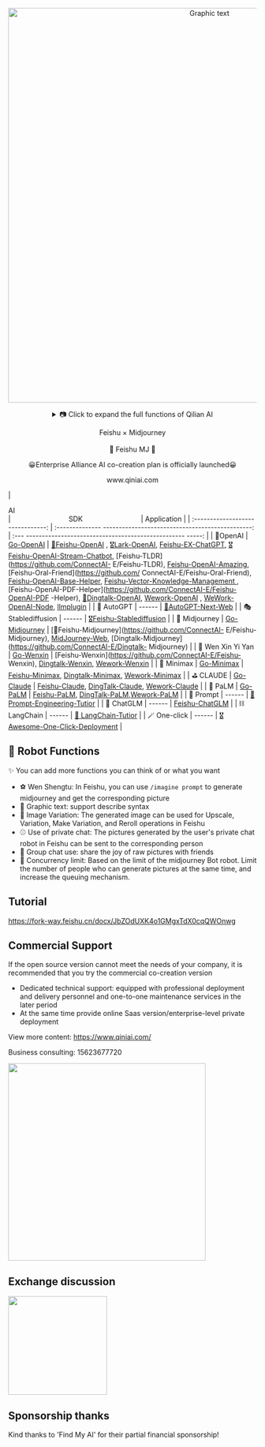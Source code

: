 <p align='center'>
     <a href='https://www.qiniai.com' target="_blank" rel="noopener noreferrer">
     <img src='https://github-production-user-asset-6210df.s3.amazonaws.com/50035229/239670492-dca2d099-349f-4403-9bd2-cff5770ac37e.png' alt='Graphic text' width= '800'/>
     </a>
</p>



<details align='center'>
     <summary> 📷 Click to expand the full functions of Qilian AI</summary>
     <br>
     <p align='center'>
     <img src='https://github.com/ConnectAI-E/Feishu-Midjourney/assets/50035229/dca2d099-349f-4403-9bd2-cff5770ac37e' alt='Graphic text' width='800'/>
     <img src='https://user-images.githubusercontent.com/50035229/236666689-5361c779-5a87-4e6a-a65e-ec52d68d3efa.png' alt='image text' width='800'/>
     <img src='https://user-images.githubusercontent.com/50035229/236665883-03539266-ff63-475b-848d-e773bb954bd9.png' alt='image text' width='800'/>
     </p>
</details>

</p>

<p align='center'>
    Feishu × Midjourney
<br>
<br>
    🚀 Feishu MJ 🚀
</p>

<p align='center'>
   😀Enterprise Alliance AI co-creation plan is officially launched😀
</p>
  
<p align='center'>
    www.qiniai.com
</p>


| <div style="width:200px">AI</div> | <img width=110> SDK <img width=110> | Application |
| :-------------------------------: | :-------------- -----------------------------------------------: | :--- -------------------------------------------------- -----: |
| 🎒OpenAI | [Go-OpenAI](https://github.com/ConnectAI-E/Go-OpenAI) | [🏅Feishu-OpenAI](https://github.com/ConnectAI-E/Feishu-OpenAI) , [🎖Lark-OpenAI](https://github.com/ConnectAI-E/Lark-OpenAI), [Feishu-EX-ChatGPT](https://github.com/ConnectAI-E/Feishu-EX-ChatGPT ), [🎖Feishu-OpenAI-Stream-Chatbot](https://github.com/ConnectAI-E/Feishu-OpenAI-Stream-Chatbot), [Feishu-TLDR](https://github.com/ConnectAI- E/Feishu-TLDR), [Feishu-OpenAI-Amazing](https://github.com/ConnectAI-E/Feishu-OpenAI-Amazing), [Feishu-Oral-Friend](https://github.com/ ConnectAI-E/Feishu-Oral-Friend), [Feishu-OpenAI-Base-Helper](https://github.com/ConnectAI-E/Feishu-OpenAI-Base-Helper), [Feishu-Vector-Knowledge-Management ](https://github.com/ConnectAI-E/Feishu-Vector-Knowledge-Management), [Feishu-OpenAI-PDF-Helper](https://github.com/ConnectAI-E/Feishu-OpenAI-PDF -Helper), [🏅Dingtalk-OpenAI](https://github.com/ConnectAI-E/Dingtalk-OpenAI), [Wework-OpenAI](https://github.com/ConnectAI-E/Wework-OpenAI) , [WeWork-OpenAI-Node](https://github.com/ConnectAI-E/WeWork-OpenAI-Node), [llmplugin](https://github.com/ConnectAI-E/llmplugin) |
| 🤖 AutoGPT | ------ | [🏅AutoGPT-Next-Web](https://github.com/ConnectAI-E/AutoGPT-Next-Web) |
| 🎭 Stablediffusion | ------ | [🎖Feishu-Stablediffusion](https://github.com/ConnectAI-E/Feishu-Stablediffusion) |
| 🍎 Midjourney | [Go-Midjourney](https://github.com/ConnectAI-E/Feishu-Midjourney/tree/main/midjourney) | [🏅Feishu-Midjourney](https://github.com/ConnectAI- E/Feishu-Midjourney), [MidJourney-Web](https://github.com/ConnectAI-E/MidJourney-Web), [Dingtalk-Midjourney](https://github.com/ConnectAI-E/Dingtalk- Midjourney) |
| 🍍 Wen Xin Yi Yan | [Go-Wenxin](https://github.com/ConnectAI-E/Go-Wenxin) | [Feishu-Wenxin](https://github.com/ConnectAI-E/Feishu- Wenxin), [Dingtalk-Wenxin](https://github.com/ConnectAI-E/Dingtalk-Wenxin), [Wework-Wenxin](https://github.com/ConnectAI-E/Wework-Wenxin) |
| 💸 Minimax | [Go-Minimax](https://github.com/ConnectAI-E/Go-Minimax) | [Feishu-Minimax](https://github.com/ConnectAI-E/Feishu-Minimax), [Dingtalk-Minimax](https://github.com/ConnectAI-E/Dingtalk-Minimax), [Wework-Minimax](https://github.com/ConnectAI-E/Wework-Minimax) |
| ⛳️ CLAUDE | [Go-Claude](https://github.com/ConnectAI-E/Go-Claude) | [Feishu-Claude](https://github.com/ConnectAI-E/Feishu-Claude), [DingTalk-Claude](https://github.com/ConnectAI-E/DingTalk-Claude), [Wework-Claude](https://github.com/ConnectAI-E/Wework-Claude) |
| 🥁 PaLM | [Go-PaLM](https://github.com/ConnectAI-E/go-PaLM) | [Feishu-PaLM](https://github.com/ConnectAI-E/Feishu-PaLM), [DingTalk-PaLM](https://github.com/ConnectAI-E/DingTalk-PaLM),[Wework-PaLM](https://github.com/ConnectAI-E/Wework-PaLM) |
| 🎡 Prompt | ------ | [📖 Prompt-Engineering-Tutior](https://github.com/ConnectAI-E/Prompt-Engineering-Tutior) |
| 🍋 ChatGLM | ------ | [Feishu-ChatGLM](https://github.com/ConnectAI-E/Feishu-ChatGLM) |
| ⛓ LangChain | ------ | [📖 LangChain-Tutior](https://github.com/ConnectAI-E/LangChain-Tutior) |
| 🪄 One-click | ------ | [🎖Awesome-One-Click-Deployment](https://github.com/ConnectAI-E/Awesome-One-Click-Deployment) |




## 👻 Robot Functions

✨ You can add more functions you can think of or what you want
- ⚽️ Wen Shengtu: In Feishu, you can use `/imagine prompt` to generate midjourney and get the corresponding picture
- 🏹 Graphic text: support describe syntax
- 🏀 Image Variation: The generated image can be used for Upscale, Variation, Make Variation, and Reroll operations in Feishu
- ⚾️ Use of private chat: The pictures generated by the user's private chat robot in Feishu can be sent to the corresponding person
- 🎲 Group chat use: share the joy of raw pictures with friends
- 🥎 Concurrency limit: Based on the limit of the midjourney Bot robot. Limit the number of people who can generate pictures at the same time, and increase the queuing mechanism.

## Tutorial

https://fork-way.feishu.cn/docx/JbZOdUXK4o1GMgxTdX0cqQWOnwg

## Commercial Support

If the open source version cannot meet the needs of your company, it is recommended that you try the commercial co-creation version

- Dedicated technical support: equipped with professional deployment and delivery personnel and one-to-one maintenance services in the later period
- At the same time provide online Saas version/enterprise-level private deployment

View more content: https://www.qiniai.com/

Business consulting: 15623677720

<img width="400" src="https://www.qiniai.com/assets/contact-15c00beb.png">



## Exchange discussion


  <img src='https://github.com/ConnectAI-E/Feishu-Midjourney/assets/50035229/fa996851-232b-436d-a3e4-a1a8a32d3860' alt='' width='200'/>


## Sponsorship thanks

Kind thanks to 'Find My AI' for their partial financial sponsorship!
